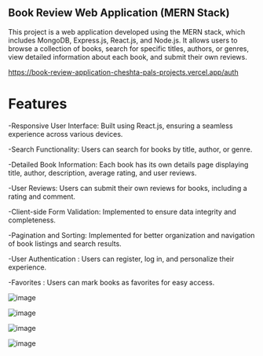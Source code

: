 ## Book Review Web Application (MERN Stack)
This project is a web application developed using the MERN stack, which includes MongoDB, Express.js, React.js, and Node.js. It allows users to browse a collection of books, search for specific titles, authors, or genres, view detailed information about each book, and submit their own reviews.

https://book-review-application-cheshta-pals-projects.vercel.app/auth



# Features
-Responsive User Interface: Built using React.js, ensuring a seamless experience across various devices.

-Search Functionality: Users can search for books by title, author, or genre.

-Detailed Book Information: Each book has its own details page displaying title, author, description, average rating, and user reviews.

-User Reviews: Users can submit their own reviews for books, including a rating and comment.

-Client-side Form Validation: Implemented to ensure data integrity and completeness.

-Pagination and Sorting: Implemented for better organization and navigation of book listings and search results.

-User Authentication : Users can register, log in, and personalize their experience.

-Favorites : Users can mark books as favorites for easy access.


![image](https://github.com/cheshta0112/BookReview-Application/assets/104692214/9bdf9c33-f057-44d5-aafc-d7b8e0383bee)


![image](https://github.com/cheshta0112/BookReview-Application/assets/104692214/be6cca07-4bdf-460d-af04-7f819d2a4116)


![image](https://github.com/cheshta0112/BookReview-Application/assets/104692214/a1b82023-64d3-490d-affe-fad174e18095)


![image](https://github.com/cheshta0112/BookReview-Application/assets/104692214/0854bd16-9412-4cca-8dd2-bee2f6376a6d)





